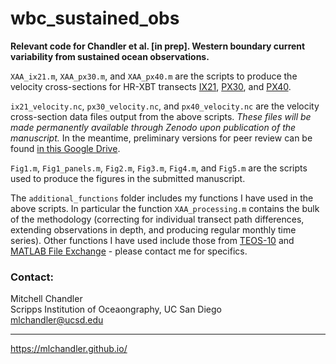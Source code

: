 # wbc_sustained_obs

**Relevant code for Chandler et al. [in prep]. Western boundary current variability from sustained ocean observations.**
 
`XAA_ix21.m`, `XAA_px30.m`, and `XAA_px40.m` are the scripts to produce the velocity cross-sections for HR-XBT transects [IX21](http://www-hrx.ucsd.edu/ix15.html), [PX30](http://www-hrx.ucsd.edu/px31.html), and [PX40](http://www-hrx.ucsd.edu/px40.html).
 
`ix21_velocity.nc`, `px30_velocity.nc`, and `px40_velocity.nc` are the velocity cross-section data files output from the above scripts. *These files will be made permanently available through Zenodo upon publication of the manuscript.* In the meantime, preliminary versions for peer review can be found [in this Google Drive](https://drive.google.com/drive/folders/1UTvaPosz9Z--lX1g_9b-1OqlUm6AsMKI?usp=sharing).

`Fig1.m`, `Fig1_panels.m`, `Fig2.m`, `Fig3.m`, `Fig4.m`, and `Fig5.m` are the scripts used to produce the figures in the submitted manuscript.

The `additional_functions` folder includes my functions I have used in the above scripts. In particular the function `XAA_processing.m` contains the bulk of the methodology (correcting for individual transect path differences, extending observations in depth, and producing regular monthly time series). Other functions I have used include those from [TEOS-10](http://www.teos-10.org/) and [MATLAB File Exchange](https://www.mathworks.com/matlabcentral/fileexchange/) - please contact me for specifics.

### Contact:
Mitchell Chandler  
Scripps Institution of Oceaongraphy, UC San Diego  
mlchandler@ucsd.edu  

---

https://mlchandler.github.io/

